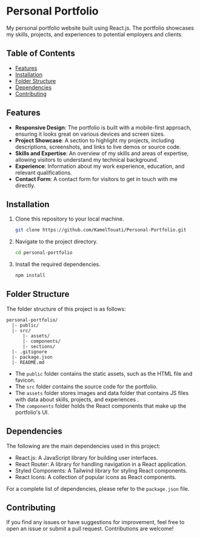 # Personal Portfolio 
My personal portfolio website built using React.js. The portfolio showcases my skills, projects, and experiences to potential employers and clients.

## Table of Contents
- [Features](#features)
- [Installation](#installation)
- [Folder Structure](#folder-structure)
- [Dependencies](#dependencies)
- [Contributing](#contributing)

## Features
- **Responsive Design**: The portfolio is built with a mobile-first approach, ensuring it looks great on various devices and screen sizes.
- **Project Showcase**: A section to highlight my projects, including descriptions, screenshots, and links to live demos or source code.
- **Skills and Expertise**: An overview of my skills and areas of expertise, allowing visitors to understand my technical background.
- **Experience**: Information about my work experience, education, and relevant qualifications.
- **Contact Form**: A contact form for visitors to get in touch with me directly.

## Installation
1. Clone this repository to your local machine.
   ```bash
   git clone https://github.com/KamelTouati/Personal-Portfolio.git
   ```

2. Navigate to the project directory.
   ```bash
   cd personal-portfolio
   ```

3. Install the required dependencies.
   ```bash
   npm install
   ```

## Folder Structure
The folder structure of this project is as follows:

```
personal-portfolio/
  |- public/
  |- src/
      |- assets/
      |- components/
      |- sections/
  |- .gitignore
  |- package.json
  |- README.md
```

- The `public` folder contains the static assets, such as the HTML file and favicon.
- The `src` folder contains the source code for the portfolio.
- The `assets` folder stores images and data folder that contains JS files with data about skills, projects, and experiences .
- The `components` folder holds the React components that make up the portfolio's UI.

## Dependencies
The following are the main dependencies used in this project:
- React.js: A JavaScript library for building user interfaces.
- React Router: A library for handling navigation in a React application.
- Styled Components: A Tailwind library for styling React components.
- React Icons: A collection of popular icons as React components.

For a complete list of dependencies, please refer to the `package.json` file.

## Contributing
If you find any issues or have suggestions for improvement, feel free to open an issue or submit a pull request. Contributions are welcome!
